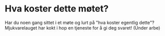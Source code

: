 # Hva koster dette møtet?
Har du noen gang sittet i et møte og lurt på "hva koster egentlig dette"? Mjukvarelauget har kokt i hop en tjeneste for å gi deg svaret!
(Under arbe)
